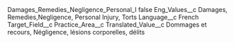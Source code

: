 <?xml version="1.0" encoding="UTF-8"?>
<CustomMetadata xmlns="http://soap.sforce.com/2006/04/metadata" xmlns:xsi="http://www.w3.org/2001/XMLSchema-instance" xmlns:xsd="http://www.w3.org/2001/XMLSchema">
    <label>Damages_Remedies_Negligence_Personal_I</label>
    <protected>false</protected>
    <values>
        <field>Eng_Values__c</field>
        <value xsi:type="xsd:string">Damages, Remedies,Negligence, Personal Injury, Torts</value>
    </values>
    <values>
        <field>Language__c</field>
        <value xsi:type="xsd:string">French</value>
    </values>
    <values>
        <field>Target_Field__c</field>
        <value xsi:type="xsd:string">Practice_Area__c</value>
    </values>
    <values>
        <field>Translated_Value__c</field>
        <value xsi:type="xsd:string">Dommages et recours, Négligence, lésions corporelles, délits</value>
    </values>
</CustomMetadata>

